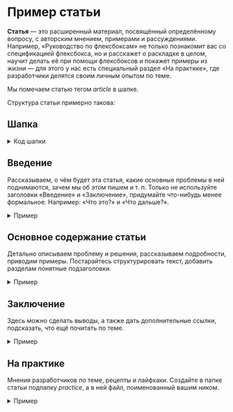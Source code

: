 # Пример статьи

**Статья** — это расширенный материал, посвящённый определённому вопросу, с авторским мнением, примерами и рассуждениями. Например, «Руководство по флексбоксам» не только познакомит вас со спецификацией флексбокса, но и расскажет о раскладке в целом, научит делать её при помощи флексбоксов и покажет примеры из жизни — для этого у нас есть специальный раздел «На практике», где разработчики делятся своим личным опытом по теме.

Мы помечаем статью тегом _article_ в шапке.

Структура статьи примерно такова:

## Шапка

<details>
  <summary>Код шапки</summary>

```markdown
---
title: "Название статьи"
description: "Описание статьи для соцсетей, 160-200 символов"
cover:
  author: nick_name
  desktop: 'images/desktop.png'
  mobile: 'images/mobile.png'
  alt: 'Альтернативное описание для обложки'
authors:
  - Никнейм основного автора
contributors:
  - Никнеймы всех соавторов и контрибьюторов
editors:
  - Никнеймы всех редакторов
keywords:
  - Альтернативные теги для работы поиска
tags:
  - article
---
```

</details>

## Введение

Рассказываем, о чём будет эта статья, какие основные проблемы в ней поднимаются, зачем мы об этом пишем и т. п. Только не используйте заголовки «Введение» и «Заключение», придумайте что-нибудь менее формальное. Например: «Что это?» и «Что дальше?».

<details>
  <summary>Пример</summary>

Долгое время веб-интерфейсы были статичными — сайты разрабатывались и просматривались только на экранах мониторов стационарных компьютеров. Однако с десяток лет назад, совсем недавно по историческим меркам, у нас появилось огромное разнообразие экранов — от мобильных телефонов до телевизоров, — на которых мы можем взаимодействовать с сайтами. Так родилась необходимость в гибких системах раскладки.

Идея флексбоксов появилась ещё в 2009 году, и этот стандарт до сих пор развивается и прорабатывается. Основная идея флексов — гибкое распределение места между элементами, гибкая расстановка, выравнивание, гибкое управление. Ключевое слово — **гибкое**, что и отражено в названии (_flex — англ. гибко_).

</details>

## Основное содержание статьи

Детально описываем проблему и решения, рассказываем подробности, приводим примеры. Постарайтесь структурировать текст, добавить разделам понятные подзаголовки.

<details>
  <summary>Пример</summary>

```css
.container {
  display: flex;
}
```

Когда мы задаём какому-то элементу значение `flex` для свойства `display`, мы превращаем этот элемент в флекс-контейнер. Внутри него начинает действовать флекс-контекст, его дочерние элементы начинают подчиняться свойствам флексбокса.

Снаружи флекс-контейнер выглядит как блочный элемент — занимает всю ширину родителя, следующие за ним элементы в разметке переносятся на новую строку.

</details>

## Заключение

Здесь можно сделать выводы, а также дать дополнительные ссылки, подсказать, что ещё почитать по теме.

<details>
  <summary>Пример</summary>

1. [Как реально работает `flex-grow`](https://medium.com/p/557d406be844).
2. [Как реально работает `flex-shrink`](https://medium.com/p/c41e40767194).
3. [Песочница Флексбоксов](https://yoksel.github.io/flex-cheatsheet/).

</details>

## На практике

Мнения разработчиков по теме, рецепты и лайфхаки. Создайте в папке статьи подпапку _practice_, а в ней файл, поименованный вашим ником.

<details>
  <summary>Пример</summary>

🛠 Раньше было затруднительно прижать футер к нижнему краю экрана вне зависимости от количества контента на странице. Приходилось идти на всякие ухищрения и городить костыли. Теперь с появлением флексов всё стало просто.

Оборачиваем всю страницу в блок, делаем его флекс-контейнером, внутрь вкладываем хэдер, мейн и футер. Родителю задаём `flex-direction: column` чтобы блоки встали друг под другом, а не в ряд, и `min-height: 100vh`, чтобы он занимал как минимум всю высоту экрана. Мейну задаём `flex: 1`, и вуаля! Центральный блок страницы будет всегда растягиваться на всё доступное свободное пространство. Из-за этого футер всегда будет прижиматься к нижнему краю страницы. При этом, если контента в мейне будет больше чем на один экран, то он растянется и подстроится, ничего не сломается.

</details>
